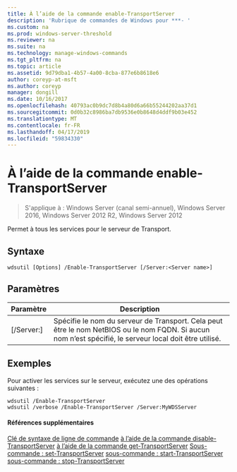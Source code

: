 ```yaml
---
title: À l’aide de la commande enable-TransportServer
description: 'Rubrique de commandes de Windows pour ***- '
ms.custom: na
ms.prod: windows-server-threshold
ms.reviewer: na
ms.suite: na
ms.technology: manage-windows-commands
ms.tgt_pltfrm: na
ms.topic: article
ms.assetid: 9d79dba1-4b57-4a00-8cba-877e6b8618e6
author: coreyp-at-msft
ms.author: coreyp
manager: dongill
ms.date: 10/16/2017
ms.openlocfilehash: 40793ac0b9dc7d8b4a80d6a66b55244202aa37d1
ms.sourcegitcommit: 0d0b32c8986ba7db9536e0b8648d4ddf9b03e452
ms.translationtype: MT
ms.contentlocale: fr-FR
ms.lasthandoff: 04/17/2019
ms.locfileid: "59834330"
---
```

# <a name="using-the-enable-transportserver-command"></a>À l’aide de la commande enable-TransportServer

>S'applique à : Windows Server (canal semi-annuel), Windows Server 2016, Windows Server 2012 R2, Windows Server 2012

Permet à tous les services pour le serveur de Transport.
## <a name="syntax"></a>Syntaxe
```
wdsutil [Options] /Enable-TransportServer [/Server:<Server name>]
```
## <a name="parameters"></a>Paramètres
|Paramètre|Description|
|-------|--------|
|[/Server:<Server name>]|Spécifie le nom du serveur de Transport. Cela peut être le nom NetBIOS ou le nom FQDN. Si aucun nom n’est spécifié, le serveur local doit être utilisé.|
## <a name="BKMK_examples"></a>Exemples
Pour activer les services sur le serveur, exécutez une des opérations suivantes :
```
wdsutil /Enable-TransportServer
wdsutil /verbose /Enable-TransportServer /Server:MyWDSServer
```
#### <a name="additional-references"></a>Références supplémentaires
[Clé de syntaxe de ligne de commande](command-line-syntax-key.md)
[à l’aide de la commande disable-TransportServer](using-the-disable-transportserver-command.md)
[à l’aide de la commande get-TransportServer](using-the-get-transportserver-command.md) 
 [Sous-commande : set-TransportServer](subcommand-set-transportserver.md)
[sous-commande : start-TransportServer](subcommand-start-transportserver.md)
[sous-commande : stop-TransportServer](subcommand-stop-transportserver.md)
